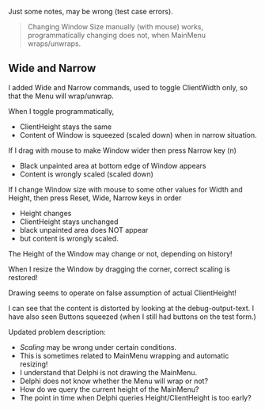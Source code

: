 Just some notes, may be wrong (test case errors).

> Changing Window Size manually (with mouse) works, programmatically changing does not, when MainMenu wraps/unwraps.

## Wide and Narrow

I added Wide and Narrow commands, used to toggle ClientWidth only, so that the Menu will wrap/unwrap.

When I toggle programmatically,
- ClientHeight stays the same
- Content of Window is squeezed (scaled down) when in narrow situation.

If I drag with mouse to make Window wider then press Narrow key (n)
- Black unpainted area at bottom edge of Window appears
- Content is wrongly scaled (scaled down)

If I change Window size with mouse to some other values for Width and Height,
then press Reset, Wide, Narrow keys in order
- Height changes
- ClientHeight stays unchanged
- black unpainted area does NOT appear
- but content is wrongly scaled.

The Height of the Window may change or not, depending on history!

When I resize the Window by dragging the corner, correct scaling is restored!

Drawing  seems to operate on false assumption of actual ClientHeight!

I can see that the  content is distorted by looking at the debug-output-text.
I have also seen Buttons squeezed (when I still had buttons on the test form.)

Updated problem description:
- *Scaling* may be wrong under certain conditions.
- This is sometimes related to MainMenu wrapping and automatic resizing!
- I understand that Delphi is not drawing the MainMenu.
- Delphi does not know whether the Menu will wrap or not?
- How do we query the current height of the MainMenu?
- The point in time when Delphi queries Height/ClientHeight is too early?
